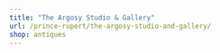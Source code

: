 ```yaml
---
title: "The Argosy Studio & Gallery"
url: /prince-rupert/the-argosy-studio-and-gallery/
shop: antiques
---
```

